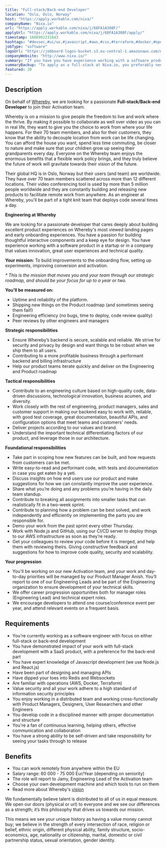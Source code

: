 ```yaml
---
title: "Full-stack/Back-end Developer"
location: "Oslo, Oslo, Norway"
host: "https://apply.workable.com/nixa/"
companyName: "Nixa.io"
url: "https://apply.workable.com/nixa/j/68FA1A308F/"
applyUrl: "https://apply.workable.com/nixa/j/68FA1A308F/apply/"
timestamp: 1606992231843
hashtags: "#devsec,#ui/ux,#javascript,#aws,#css,#terraform,#docker,#operations,#management,#branding"
jobType: "software"
logoUrl: "https://jobboard-logos-bucket.s3.eu-central-1.amazonaws.com/nixa-io"
companyWebsite: "http://www.nixa.io/"
summary: "If you have you have experience working with a software product in a startup or in a company that values innovation, great user experiences and technical quality, Nixa.io is looking for someone with your skillset."
summaryBackup: "To apply as a full-stack at Nixa.io, you preferably need to have some knowledge of: #management, #devsec, #ui/ux."
featured: 20
---
```


## Description

On behalf of [Whereby](https://whereby.com/information/about-us/), we are looking for a passionate **Full-stack/Back-end Developer** to join their Activation team.

Whereby is on a mission to give people the freedom to live and work where the thrive. By making it possible to collaborate as well over video as you can in real life, they want to give you the choice to work from where your life happens. For their 70 team members, and also for their customers, they know that the ability to decouple location from work can be life changing. You can afford the house you want, spend less time commuting, be closer to nature and make sure that your children grow up seeing their grandparents every day. Everyone on the Whereby team enjoys the enormous benefits that a flexible work policy brings, and they truly believe the future of work will gravitate towards their vision of the future.

Their global HQ is in Oslo, Norway but their users (and team) are worldwide. They have over 70 team members scattered across more than 12 different locations. Their video conferencing tool is used by more than 5 million people worldwide and they are constantly building and releasing new products to facilitate remote work from anywhere. As an engineer at Whereby, you'll be part of a tight knit team that deploys code several times a day.

**Engineering at Whereby**

We are looking for a passionate developer that cares deeply about building excellent product experiences on Whereby's most viewed landing pages and early onboarding experiences. You have a passion for building thoughtful interactive components and a keep eye for design. You have experience working with a software product in a startup or in a company that values innovation, great user experiences and technical quality.

**Your mission:** To build improvements to the onboarding flow, setting up experiments, improving conversion and activation.

_\* This is the mission that moves you and your team through our strategic roadmap, and should be your focus for up to a year or two._

**You'll be measured on:**

*   Uptime and reliability of the platform.
*   Shipping new things on the Product roadmap (and sometimes seeing them fail!)
*   Engineering efficiency (no bugs, time to deploy, code review quality)
*   Peer reviews by other engineers and managers

**Strategic responsibilities**

*   Ensure Whereby’s backend is secure, scalable and reliable. We strive for security and privacy by design and want things to be robust when we ship them to all users.
*   Contributing to a more profitable business through a performant backend and billing infrastructure
*   Help our product teams iterate quickly and deliver on the Engineering and Product roadmap

**Tactical responsibilities**

*   Contribute to an engineering culture based on high-quality code, data-driven discussions, technological innovation, business acumen, and diversity.
*   Work closely with the rest of engineering, product managers, sales and customer support in making our backend easy to work with, reliable, with good test coverage, great documentation, beautiful APIs, and configuration options that meet teams and customers' needs.
*   Deliver projects according to our values and brand.
*   Understand the important technical differentiating factors of our product, and leverage those in our architecture.

**Foundational responsibilities**

*   Take part in scoping how new features can be built, and how requests from customers can be met.
*   Write easy-to-read and performant code, with tests and documentation in case you get eaten by a yeti.
*   Discuss insights on how end users use our product and make suggestions for how we can constantly improve the user experience.
*   Share what you’re doing and any problems you’re having in the daily team standup.
*   Contribute to breaking all assignments into smaller tasks that can realistically fit in a two-week sprint.
*   Contribute to planning how a problem can be best solved, and work independently and efficiently on implementing the parts you are responsible for.
*   Demo your work from the past sprint every other Thursday.
*   Work with Node.js and GitHub, using our CI/CD server to deploy things to our AWS infrastructure as soon as they’re ready.
*   Get your colleagues to review your code before it is merged, and help them with reviewing theirs. Giving constructive feedback and suggestions for how to improve code quality, security and scalability.

**Your progression**

*   You'll be working on our new Activation team, and your work and day-to-day priorities will be managed by our Product Manager Anish. You’ll report to one of our Engineering Leads and be part of the Engineering organization to ensure development of your technical skills.
*   We offer career progression opportunities both for manager roles (Engineering Lead) and technical expert roles.
*   We encourage developers to attend one course/conference event per year, and attend relevant events on a frequent basis.

## Requirements

*   You're currently working as a software engineer with focus on either full-stack or back-end development
*   You have demonstrated impact of your work with full-stack development with a SaaS product, with a preference for the back-end part
*   You have expert knowledge of Javascript development (we use Node.js and React.js)
*   Have been part of designing and managing APIs
*   Have dipped your toes into Redis and Websockets
*   Are familiar with operations (AWS, Docker, Terraform)
*   Value security and all your work adhere to a high standard of information security principles
*   You enjoy working in a distributed team and working cross-functionally with Product Managers, Designers, User Researchers and other Engineers
*   You develop code in a disciplined manner with proper documentation and structure
*   You're a fan of continuous learning, helping others, effective communication and collaboration
*   You have a strong ability to be self-driven and take responsibility for seeing your tasks through to release

## Benefits

*   You can work remotely from anywhere within the EU
*   Salary range: 60 000 - 75 000 Eur/Year (depending on seniority)
*   The role will report to Jamy, Engineering Lead of the Activation team
*   Choose your own development machine and which tools to run on them
*   Read more about Whereby's [vision](https://whereby.com/information/our-vision/)

We fundamentally believe talent is distributed to all of us in equal measure. We open our doors (physical or url) to everyone and we see our differences as a strength; it’s this philosophy that drives us towards our mission.

This means we see your unique history as having a value money cannot buy; we believe in the strength of every intersection of race, religion or belief, ethnic origin, different physical ability, family structure, socio-economics, age, nationality or citizenship, marital, domestic or civil partnership status, sexual orientation, gender identity.
